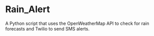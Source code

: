 # Rain_Alert
A Python script that uses the OpenWeatherMap API to check for rain forecasts and Twilio to send SMS alerts.
